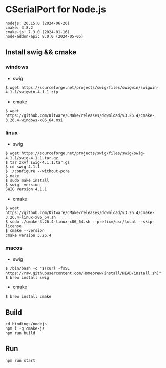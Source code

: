 # CSerialPort for Node.js

```
nodejs: 20.15.0 (2024-06-20)
cmake: 3.8.2
cmake-js: 7.3.0 (2024-01-16)
node-addon-api: 8.0.0 (2024-05-05)
```

## Install swig && cmake

### windows

- swig

```
$ wget https://sourceforge.net/projects/swig/files/swigwin/swigwin-4.1.1/swigwin-4.1.1.zip
```

- cmake

```
$ wget https://github.com/Kitware/CMake/releases/download/v3.26.4/cmake-3.26.4-windows-x86_64.msi
```

### linux

- swig

```
$ wget https://sourceforge.net/projects/swig/files/swig/swig-4.1.1/swig-4.1.1.tar.gz
$ tar zxvf swig-4.1.1.tar.gz
$ cd swig-4.1.1
$ ./configure --without-pcre
$ make
$ sudo make install
$ swig -version
SWIG Version 4.1.1
```

- cmake

```
$ wget https://github.com/Kitware/CMake/releases/download/v3.26.4/cmake-3.26.4-linux-x86_64.sh
$ sudo ./cmake-3.26.4-linux-x86_64.sh --prefix=/usr/local --skip-license
$ cmake --version
cmake version 3.26.4
```

### macos

- swig

```
$ /bin/bash -c "$(curl -fsSL https://raw.githubusercontent.com/Homebrew/install/HEAD/install.sh)"
$ brew install swig
```

- cmake

```
$ brew install cmake
```

## Build

```
cd bindings/nodejs
npm i -g cmake-js
npm run build
```

## Run

```
npm run start
```
